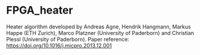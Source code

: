 # FPGA_heater
Heater algorithm developed by Andreas Agne, Hendrik Hangmann, Markus Happe (ETH Zurich), Marco Platzner (University of Paderborn) and Christian Plessl (University of Paderborn). Paper reference: https://doi.org/10.1016/j.micpro.2013.12.001
